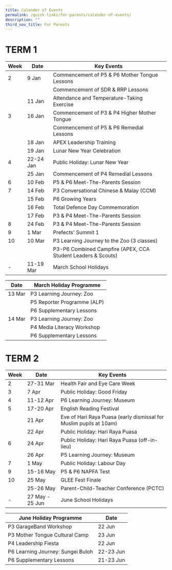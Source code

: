 ```yaml
---
title: Calender of Events
permalink: /quick-links/for-parents/calender-of-events/
description: ""
third_nav_title: For Parents
---
```

# **TERM 1**


| Week | Date     | Key Events |
| -------- | -------- | -------- |
| 2     | 9 Jan     | Commencement of P5 & P6 Mother Tongue Lessons | 
|||Commencement of SDR & RRP Lessons |
||11 Jan | Attendance and Temperature-Taking Exercise  |
 3 | 16 Jan | Commencement of P3 & P4 Higher Mother Tongue|
|||Commencement of P5 & P6 Remedial Lessons |
|| 18 Jan| APEX Leadership Training |
||19 Jan | Lunar New Year Celebration|
 4| 22-24 Jan | Public Holiday: Lunar New Year |
||25 Jan | Commencement of P4 Remedial Lessons|
|  6 | 10 Feb | P5 & P6 Meet-The-Parents Session |
| 7 | 14 Feb | P3 Conversational Chinese & Malay (CCM) |
||15 Feb | P6 Growing Years |
||16 Feb | Total Defence Day Commemoration
|| 17 Feb | P3 & P4 Meet-The-Parents Session | 
|8 | 24 Feb |  P3 & P4 Meet-The-Parents Session
| 9 |1 Mar | Prefects' Summit 1 |
|  10 | 10 Mar | P3 Learning Journey to the Zoo (3 classes) |
|||P3-P6 Combined Campfire (APEX, CCA Student Leaders & Scouts)|
|-|11-19 Mar| March School Holidays |


| Date | March Holiday Programme  |
| -------- | -------- | 
| 13 Mar     | P3 Learning Journey: Zoo|
| | P5 Reporter Programme (ALP) |
|| P6 Supplementary Lessons |
|14 Mar| P3 Learning Journey: Zoo|
||P4 Media Literacy Workshop |
||P6 Supplementary Lessons |


  # **TERM 2**


| Week | Date     | Key Events |
| -------- | -------- | -------- |
| 2    | 27-31 Mar     | Health Fair and Eye Care Week | 
| 3 | 7 Apr | Public Holiday: Good Friday|
| 4 | 11-12 Apr | P6 Learning Journey: Museum |
|5 | 17-20 Apr | English Reading Festival |
||21 Apr | Eve of Hari Raya Puasa (early dismissal for Muslim pupils at 10am) |
||22 Apr| Public Holiday: Hari Raya Puasa |
|6| 24 Apr | Public Holiday: Hari Raya Puasa (off-in-lieu)
||26 Apr | P5 Learning Journey: Museum|
|7| 1 May | Public Holiday: Labour Day|
|9| 15-16 May| P5 & P6 NAPFA Test|
|10| 25 May | GLEE Fest Finale |
||25-26 May | Parent-Child-Teacher Conference (PCTC) |
|-|27 May - 25 Jun| June School Holidays |


| June Holiday Programme | Date  |
| -------- | -------- | 
| P3 GarageBand Workshop | 22 Jun|
|P3 Mother Tongue Cultural Camp | 23 Jun|
|P4 Leadership Fiesta | 22 Jun|
|P6 Learning Journey: Sungei Buloh | 22-23 Jun|
P6 Supplementary Lessons | 21-23 Jun|